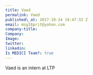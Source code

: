 ```yaml
---
title: Vaed
permalink: Vaed
published\_at: 2017-10-24 19:47:32 Z
email: msg16prit@yahoo.com
company-title: 
Company: 
Image: 
twitter: 
linkedin: 
Is MEDICI Team?: true
---
```


Vaed is an intern at LTP
